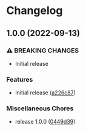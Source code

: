 # Changelog

## 1.0.0 (2022-09-13)


### ⚠ BREAKING CHANGES

* Initial release

### Features

* Initial release ([a226c87](https://github.com/pndurette/rippler/commit/a226c8708ffeb48b0f6199c9c83aa398354126f1))


### Miscellaneous Chores

* release 1.0.0 ([0449d39](https://github.com/pndurette/rippler/commit/0449d39fb2e14ed592078cd37b4157a156166e1c))
